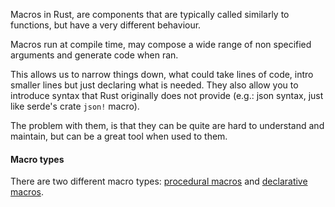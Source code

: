 Macros in Rust, are components that are typically called similarly to functions, but have a very different behaviour. 

Macros run at compile time, may compose a wide range of non specified arguments and generate code when ran. 

This allows us to narrow things down, what could take lines of code, intro smaller lines but just declaring what is needed. They also allow you to introduce syntax that Rust originally does not provide (e.g.: json syntax, just like serde's crate ``json!`` macro).

The problem with them, is that they can be quite are hard to understand and maintain, but can be a great tool when used to them.

#### Macro types
There are two different macro types: [procedural macros](Langs&Runtimes/Rust/Functions/Macros/Procedural/Intro.md) and [declarative macros](./Declarative). 